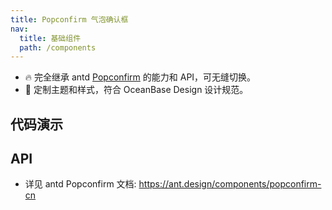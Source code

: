 ```yaml
---
title: Popconfirm 气泡确认框
nav:
  title: 基础组件
  path: /components
---
```


- 🔥 完全继承 antd [Popconfirm](https://ant.design/components/popconfirm-cn) 的能力和 API，可无缝切换。
- 💄 定制主题和样式，符合 OceanBase Design 设计规范。

## 代码演示

<!-- prettier-ignore -->
<code src="./demo/basic.tsx" title="基本"></code>
<code src="./demo/promise.tsx" title="基于 Promise 的异步关闭" description="点击确定后异步关闭气泡确认框。"></code>

## API

- 详见 antd Popconfirm 文档: https://ant.design/components/popconfirm-cn
